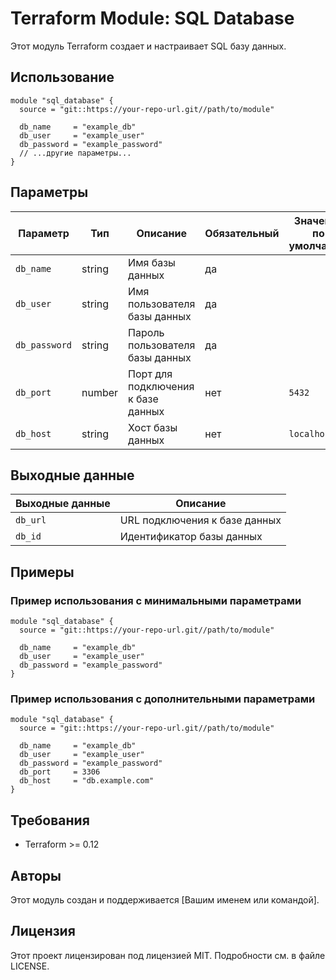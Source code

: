 # Terraform Module: SQL Database

Этот модуль Terraform создает и настраивает SQL базу данных.

## Использование

```hcl
module "sql_database" {
  source = "git::https://your-repo-url.git//path/to/module"

  db_name     = "example_db"
  db_user     = "example_user"
  db_password = "example_password"
  // ...другие параметры...
}
```

## Параметры

| Параметр     | Тип     | Описание                         | Обязательный | Значение по умолчанию |
|--------------|---------|----------------------------------|--------------|-----------------------|
| `db_name`    | string  | Имя базы данных                  | да           |                       |
| `db_user`    | string  | Имя пользователя базы данных     | да           |                       |
| `db_password`| string  | Пароль пользователя базы данных  | да           |                       |
| `db_port`    | number  | Порт для подключения к базе данных | нет          | `5432`                |
| `db_host`    | string  | Хост базы данных                 | нет          | `localhost`           |

## Выходные данные

| Выходные данные | Описание                         |
|-----------------|----------------------------------|
| `db_url`        | URL подключения к базе данных    |
| `db_id`         | Идентификатор базы данных        |

## Примеры

### Пример использования с минимальными параметрами

```hcl
module "sql_database" {
  source = "git::https://your-repo-url.git//path/to/module"

  db_name     = "example_db"
  db_user     = "example_user"
  db_password = "example_password"
}
```

### Пример использования с дополнительными параметрами

```hcl
module "sql_database" {
  source = "git::https://your-repo-url.git//path/to/module"

  db_name     = "example_db"
  db_user     = "example_user"
  db_password = "example_password"
  db_port     = 3306
  db_host     = "db.example.com"
}
```

## Требования

- Terraform >= 0.12

## Авторы

Этот модуль создан и поддерживается [Вашим именем или командой].

## Лицензия

Этот проект лицензирован под лицензией MIT. Подробности см. в файле LICENSE.
